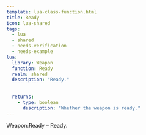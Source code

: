 ```yaml
---
template: lua-class-function.html
title: Ready
icon: lua-shared
tags:
  - lua
  - shared
  - needs-verification
  - needs-example
lua:
  library: Weapon
  function: Ready
  realm: shared
  description: "Ready."
  
  
  returns:
    - type: boolean
      description: "Whether the weapon is ready."
---
```


<div class="lua__search__keywords">
Weapon:Ready &#x2013; Ready.
</div>

